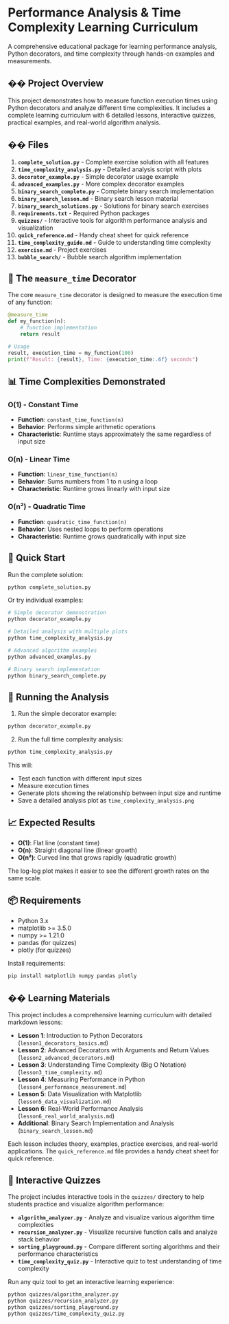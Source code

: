 # Performance Analysis & Time Complexity Learning Curriculum

A comprehensive educational package for learning performance analysis, Python decorators, and time complexity through hands-on examples and measurements.

## �� Project Overview

This project demonstrates how to measure function execution times using Python decorators and analyze different time complexities. It includes a complete learning curriculum with 6 detailed lessons, interactive quizzes, practical examples, and real-world algorithm analysis.

## �� Files

1. __`complete_solution.py`__ - Complete exercise solution with all features
2. __`time_complexity_analysis.py`__ - Detailed analysis script with plots
3. __`decorator_example.py`__ - Simple decorator usage example
4. __`advanced_examples.py`__ - More complex decorator examples
5. __`binary_search_complete.py`__ - Complete binary search implementation
6. __`binary_search_lesson.md`__ - Binary search lesson material
7. __`binary_search_solutions.py`__ - Solutions for binary search exercises
8. **`requirements.txt`** - Required Python packages
9. **`quizzes/`** - Interactive tools for algorithm performance analysis and visualization
10. __`quick_reference.md`__ - Handy cheat sheet for quick reference
11. __`time_complexity_guide.md`__ - Guide to understanding time complexity
12. __`exercise.md`__ - Project exercises
13. __`bubble_search/`__ - Bubble search algorithm implementation

## 🔧 The `measure_time` Decorator

The core `measure_time` decorator is designed to measure the execution time of any function:

```python
@measure_time
def my_function(n):
    # function implementation
    return result

# Usage
result, execution_time = my_function(100)
print(f"Result: {result}, Time: {execution_time:.6f} seconds")
```

## 📊 Time Complexities Demonstrated

### O(1) - Constant Time

- __Function__: `constant_time_function(n)`
- **Behavior**: Performs simple arithmetic operations
- **Characteristic**: Runtime stays approximately the same regardless of input size

### O(n) - Linear Time

- __Function__: `linear_time_function(n)`
- **Behavior**: Sums numbers from 1 to n using a loop
- **Characteristic**: Runtime grows linearly with input size

### O(n²) - Quadratic Time

- __Function__: `quadratic_time_function(n)`
- **Behavior**: Uses nested loops to perform operations
- **Characteristic**: Runtime grows quadratically with input size

## 🚀 Quick Start

Run the complete solution:

```bash
python complete_solution.py
```

Or try individual examples:

```bash
# Simple decorator demonstration
python decorator_example.py

# Detailed analysis with multiple plots
python time_complexity_analysis.py

# Advanced algorithm examples
python advanced_examples.py

# Binary search implementation
python binary_search_complete.py
```

## 🧪 Running the Analysis

1. Run the simple decorator example:

```bash
python decorator_example.py
```

2. Run the full time complexity analysis:

```bash
python time_complexity_analysis.py
```

This will:

- Test each function with different input sizes
- Measure execution times
- Generate plots showing the relationship between input size and runtime
- Save a detailed analysis plot as `time_complexity_analysis.png`

## 📈 Expected Results

- **O(1)**: Flat line (constant time)
- **O(n)**: Straight diagonal line (linear growth)
- **O(n²)**: Curved line that grows rapidly (quadratic growth)

The log-log plot makes it easier to see the different growth rates on the same scale.

## 📦 Requirements

- Python 3.x
- matplotlib >= 3.5.0
- numpy >= 1.21.0
- pandas (for quizzes)
- plotly (for quizzes)

Install requirements:

```bash
pip install matplotlib numpy pandas plotly
```

## �� Learning Materials

This project includes a comprehensive learning curriculum with detailed markdown lessons:

- **Lesson 1**: Introduction to Python Decorators (`lesson1_decorators_basics.md`)
- **Lesson 2**: Advanced Decorators with Arguments and Return Values (`lesson2_advanced_decorators.md`)
- **Lesson 3**: Understanding Time Complexity (Big O Notation) (`lesson3_time_complexity.md`)
- **Lesson 4**: Measuring Performance in Python (`lesson4_performance_measurement.md`)
- **Lesson 5**: Data Visualization with Matplotlib (`lesson5_data_visualization.md`)
- **Lesson 6**: Real-World Performance Analysis (`lesson6_real_world_analysis.md`)
- **Additional**: Binary Search Implementation and Analysis (`binary_search_lesson.md`)

Each lesson includes theory, examples, practice exercises, and real-world applications. The `quick_reference.md` file provides a handy cheat sheet for quick reference.

## 🧮 Interactive Quizzes

The project includes interactive tools in the `quizzes/` directory to help students practice and visualize algorithm performance:

- **`algorithm_analyzer.py`** - Analyze and visualize various algorithm time complexities
- **`recursion_analyzer.py`** - Visualize recursive function calls and analyze stack behavior
- **`sorting_playground.py`** - Compare different sorting algorithms and their performance characteristics
- **`time_complexity_quiz.py`** - Interactive quiz to test understanding of time complexity

Run any quiz tool to get an interactive learning experience:

```bash
python quizzes/algorithm_analyzer.py
python quizzes/recursion_analyzer.py
python quizzes/sorting_playground.py
python quizzes/time_complexity_quiz.py
```
